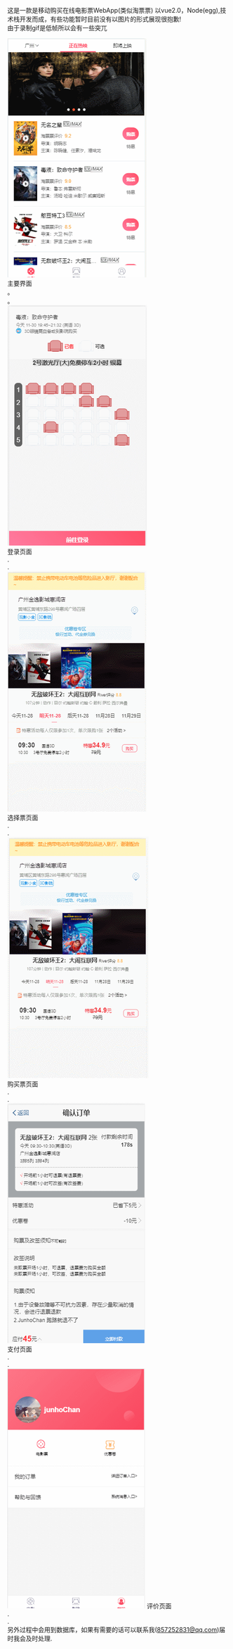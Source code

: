 ﻿这是一款是移动购买在线电影票WebApp(类似淘票票) 以vue2.0，Node(egg),技术栈开发而成，有些功能暂时目前没有以图片的形式展现很抱歉!  
 由于录制gif是低帧所以会有一些突兀
 
  ![image](https://github.com/JunhoChan/ticketWebApp-FullStack/blob/master/metarial/index.gif?strip%7CimageView2/2/w/300)  
  主要界面  
  。  
  。  
  ![image](https://github.com/JunhoChan/ticketWebApp-FullStack/blob/master/metarial/login.gif?strip%7CimageView2/2/w/300)  
  登录页面  
  .  
  .  
  ![image](https://github.com/JunhoChan/ticketWebApp-FullStack/blob/master/metarial/map.gif?strip%7CimageView2/2/w/300)  
  选择票页面  
  .  
  .  
  ![image](https://github.com/JunhoChan/ticketWebApp-FullStack/blob/master/metarial/shop.gif?strip%7CimageView2/2/w/300)  
  购买票页面  
  .  
  .  
  ![image](https://github.com/JunhoChan/ticketWebApp-FullStack/blob/master/metarial/yes.gif?strip%7CimageView2/2/w/300)    
  支付页面  
  .  
  .  
  ![image](https://github.com/JunhoChan/ticketWebApp-FullStack/blob/master/metarial/comment.gif?strip%7CimageView2/2/w/300) 
  评价页面  
  .  
  .  
 另外过程中会用到数据库，如果有需要的话可以联系我(857252831@qq.com)届时我会及时处理.
